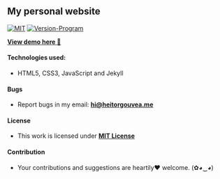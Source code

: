 ## My personal website

[![MIT](https://img.shields.io/badge/license-MIT-blue.svg)](https://github.com/GouveaHeitor/gouveaheitor.github.io/blob/master/LICENSE.md)
[![Version-Program](https://img.shields.io/badge/version-1.0-blue.svg)](https://github.com/GouveaHeitor/gouveaheitor.github.io/releases)

[**View demo here :metal:**](https://heitorgouvea.me)

#### Technologies used:

- HTML5, CSS3, JavaScript and Jekyll

#### Bugs

- Report bugs in my email: **hi@heitorgouvea.me**

#### License

- This work is licensed under [**MIT License**](https://github.com/GouveaHeitor/gouveaheitor.github.io/blob/master/LICENSE.md)

#### Contribution

- Your contributions and suggestions are heartily♥ welcome. (✿◕‿◕)
